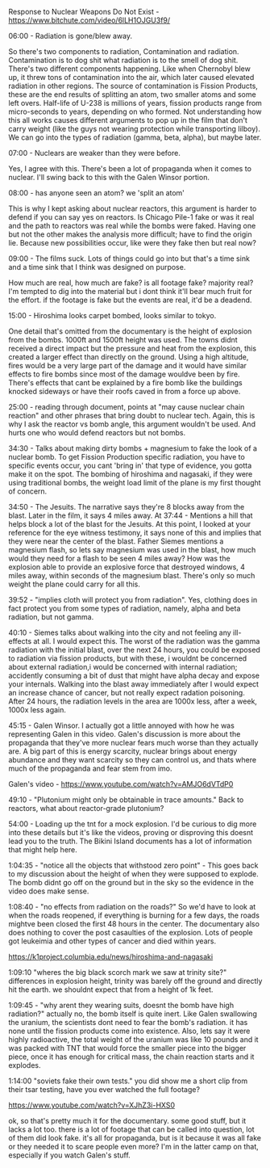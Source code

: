 Response to Nuclear Weapons Do Not Exist - https://www.bitchute.com/video/6lLH1OJGU3f9/

06:00 - Radiation is gone/blew away.

So there's two components to radiation, Contamination and radiation. Contamination is to dog shit what radiation is to the smell of dog shit. There's two different components happening. Like when Chernobyl blew up, it threw tons of contamination into the air, which later caused elevated radiation in other regions. The source of contamination is Fission Products, these are the end results of splitting an atom, two smaller atoms and some left overs. Half-life of U-238 is millions of years, fission products range from micro-seconds to years, depending on who formed. Not understanding how this all works causes different arguments to pop up in the film that don't carry weight (like the guys not wearing protection while transporting lilboy). We can go into the types of radiation (gamma, beta, alpha), but maybe later. 

07:00 - Nuclears are weaker than they were before.

Yes, I agree with this. There's been a lot of propaganda when it comes to nuclear. I'll swing back to this with the Galen Winsor portion. 

08:00 - has anyone seen an atom? we 'split an atom'

This is why I kept asking about nuclear reactors, this argument is harder to defend if you can say yes on reactors. Is Chicago Pile-1 fake or was it real and the path to reactors was real while the bombs were faked. Having one but not the other makes the analysis more difficult; have to find the origin lie. Because new possibilities occur, like were they fake then but real now?

09:00 - The films suck. Lots of things could go into but that's a time sink and a time sink that I think was designed on purpose. 

How much are real, how much are fake? is all footage fake? majority real? I'm tempted to dig into the material but i dont think it'll bear much fruit for the effort. if the footage is fake but the events are real, it'd be a deadend.

15:00 - Hiroshima looks carpet bombed, looks similar to tokyo. 

One detail that's omitted from the documentary is the height of explosion from the bombs. 1000ft and 1500ft height was used. The towns didnt received a direct impact but the pressure and heat from the explosion, this created a larger effect than directly on the ground. Using a high altitude, fires would be a very large part of the damage and it would have similar effects to fire bombs since most of the damage wouldve been by fire. There's effects that cant be explained by a fire bomb like the buildings knocked sideways or have their roofs caved in from a force up above. 

25:00 - reading through document, points at "may cause nuclear chain reaction" and other phrases that bring doubt to nuclear tech. Again, this is why I ask the reactor vs bomb angle, this argument wouldn't be used. And hurts one who would defend reactors but not bombs. 

34:30 - Talks about making dirty bombs + magnesium to fake the look of a nuclear bomb. To get Fission Production specific radiation, you have to specific events occur, you cant 'bring in' that type of evidence, you gotta make it on the spot. The bombing of hiroshima and nagasaki, if they were using traditional bombs, the weight load limit of the plane is my first thought of concern. 

34:50 - The Jesuits. The narrative says they're 8 blocks away from the blast. Later in the film, it says 4 miles away. At 37:44 - Mentions a hill that helps block a lot of the blast for the Jesuits. At this point, I looked at your reference for the eye witness testimony, it says none of this and implies that they were near the center of the blast. Father Siemes mentions a magnesium flash, so lets say magnesium was used in the blast, how much would they need for a flash to be seen 4 miles away? How was the explosion able to provide an explosive force that destroyed windows, 4 miles away, within seconds of the magnesium blast. There's only so much weight the plane could carry for all this. 

39:52 - "implies cloth will protect you from radiation". Yes, clothing does in fact protect you from some types of radiation, namely, alpha and beta radiation, but not gamma. 

40:10 - Siemes talks about walking into the city and not feeling any ill-effects at all. I would expect this. The worst of the radiation was the gamma radiation with the initial blast, over the next 24 hours, you could be exposed to radiation via fission products, but with these, i wouldnt be concerned about external radiation,i would be concerned with internal radiation; accidently consuming a bit of dust that might have alpha decay and expose your internals. Walking into the blast away immediately after I would expect an increase chance of cancer, but not really expect radation poisoning. After 24 hours, the radiation levels in the area are 1000x less, after a week, 1000x less again.

45:15 - Galen Winsor. I actually got a little annoyed with how he was representing Galen in this video. Galen's discussion is more about the propaganda that they've more nuclear fears much worse than they actually are. A big part of this is energy scarcity, nuclear brings about energy abundance and they want scarcity so they can control us, and thats where much of the propaganda and fear stem from imo.

Galen's video - https://www.youtube.com/watch?v=AMJO6dVTdP0

49:10 - "Plutonium might only be obtainable in trace amounts." Back to reactors, what about reactor-grade plutonium? 

54:00 - Loading up the tnt for a mock explosion. I'd be curious to dig more into these details but it's like the videos, proving or disproving this doesnt lead you to the truth. The Bikini Island documents has a lot of information that might help here. 

1:04:35 - "notice all the objects that withstood zero point" - This goes back to my discussion about the height of when they were supposed to explode. The bomb didnt go off on the ground but in the sky so the evidence in the video does make sense.

1:08:40 - "no effects from radiation on the roads?" So we'd have to look at when the roads reopened, if everything is burning for a few days, the roads mightve been closed the first 48 hours in the center. The documentary also does nothing to cover the post casaulties of the explosion. Lots of people got leukeimia and other types of cancer and died within years. 

https://k1project.columbia.edu/news/hiroshima-and-nagasaki 

1:09:10 "wheres the big black scorch mark we saw at trinity site?" differences in explosion height, trinity was barely off the ground and directly hit the earth. we shouldnt expect that from a height of 1k feet.

1:09:45 - "why arent they wearing suits, doesnt the bomb have high radiation?" actually no, the bomb itself is quite inert. Like Galen swallowing the uranium, the scientists dont need to fear the bomb's radiation. it has none until the fission products come into existence. Also, lets say it were highly radioactive, the total weight of the uranium was like 10 pounds and it was packed with TNT that would force the smaller piece into the bigger piece, once it has enough for critical mass, the chain reaction starts and it explodes.

1:14:00 "soviets fake their own tests." you did show me a short clip from their tsar testing, have you ever watched the full footage? 

https://www.youtube.com/watch?v=XJhZ3i-HXS0

ok, so that's pretty much it for the documentary. some good stuff, but it lacks a lot too. there is a lot of footage that can be called into question, lot of them did look fake. it's all for propaganda, but is it because it was all fake or they needed it to scare people even more? I'm in the latter camp on that, especially if you watch Galen's stuff. 
